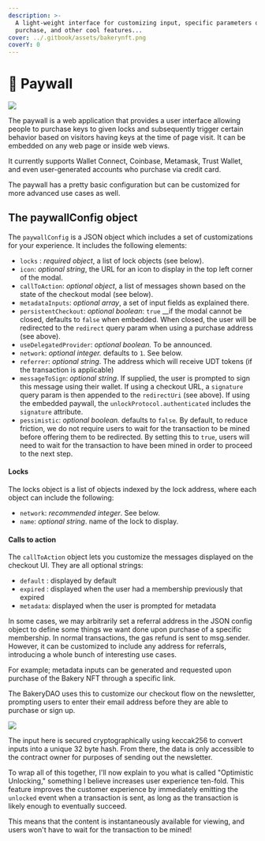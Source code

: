 ```yaml
---
description: >-
  A light-weight interface for customizing input, specific parameters on NFT
  purchase, and other cool features...
cover: ../.gitbook/assets/bakerynft.png
coverY: 0
---
```


# 🎁 Paywall

![](../.gitbook/assets/chrome\_HP53N9iOdr.png)

The paywall is a web application that provides a user interface allowing people to purchase keys to given locks and subsequently trigger certain behavior based on visitors having keys at the time of page visit. It can be embedded on any web page or inside web views.

It currently supports Wallet Connect, Coinbase, Metamask, Trust Wallet, and even user-generated accounts who purchase via credit card.

The paywall has a pretty basic configuration but can be customized for more advanced use cases as well.

## The paywallConfig object

The `paywallConfig` is a JSON object which includes a set of customizations for your experience. It includes the following elements:

* `locks` : _required object_, a list of lock objects (see below).
* `icon`: _optional string_, the URL for an icon to display in the top left corner of the modal.
* `callToAction`: _optional object_, a list of messages shown based on the state of the checkout modal (see below).
* `metadataInputs`: _optional array_, a set of input fields as explained there.
* `persistentCheckout`: _optional boolean_: `true` \_\_if the modal cannot be closed, defaults to `false` when embedded. When closed, the user will be redirected to the `redirect` query param when using a purchase address (see above).
* `useDelegatedProvider`: _optional boolean._ To be announced.
* `network`: _optional integer._ defaults to `1`. See below.
* `referrer`: _optional string_. The address which will receive UDT tokens (if the transaction is applicable)
* `messageToSign`: _optional string_. If supplied, the user is prompted to sign this message using their wallet. If using a checkout URL, a `signature` query param is then appended to the `redirectUri` (see above). If using the embedded paywall, the `unlockProtocol.authenticated` includes the `signature` attribute.
* `pessimistic`: _optional boolean._ defaults to `false`_._ By default, to reduce friction, we do not require users to wait for the transaction to be mined before offering them to be redirected. By setting this to `true`, users will need to wait for the transaction to have been mined in order to proceed to the next step.

#### Locks

The locks object is a list of objects indexed by the lock address, where each object can include the following:

* `network`: _recommended integer_. See below.
* `name`: _optional string_. name of the lock to display.

#### Calls to action

The `callToAction` object lets you customize the messages displayed on the checkout UI. They are all optional strings:

* `default` : displayed by default
* `expired` : displayed when the user had a membership previously that expired
* `metadata`: displayed when the user is prompted for metadata

In some cases, we may arbitrarily set a referral address in the JSON config object to define some things we want done upon purchase of a specific membership. In normal transactions, the gas refund is sent to msg.sender. However, it can be customized to include any address for referrals, introducing a whole bunch of interesting use cases.

For example; metadata inputs can be generated and requested upon purchase of the Bakery NFT through a specific link.

The BakeryDAO uses this to customize our checkout flow on the newsletter, prompting users to enter their email address before they are able to purchase or sign up.

![](../.gitbook/assets/chrome\_T7UA0OUXy9.png)

The input here is secured cryptographically using keccak256 to convert inputs into a unique 32 byte hash. From there, the data is only accessible to the contract owner for purposes of sending out the newsletter.

To wrap all of this together, I'll now explain to you what is called "Optimistic Unlocking," something I believe increases user experience ten-fold. This feature improves the customer experience by immediately emitting the `unlocked` event when a transaction is sent, as long as the transaction is likely enough to eventually succeed.

This means that the content is instantaneously available for viewing, and users won't have to wait for the transaction to be mined!
